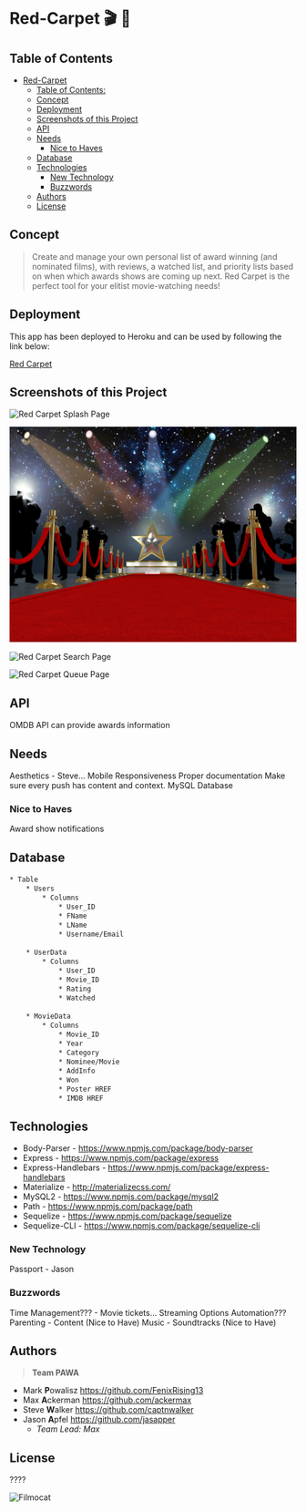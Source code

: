 # Red-Carpet :clapper: :movie_camera:

## Table of Contents
- [Red-Carpet ](#red-carpet-clapper-moviecamera)
	- [Table of Contents:](#table-of-contents)
	- [Concept](#concept)
	- [Deployment](#deployment)
	- [Screenshots of this Project](#screenshots-of-this-project)
	- [API](#api)
	- [Needs](#needs)
		- [Nice to Haves](#nice-to-haves)
	- [Database](#database)
	- [Technologies](#technologies)
		- [New Technology](#new-technology)
		- [Buzzwords](#buzzwords)
	- [Authors](#authors)
	- [License](#license)

## Concept

>Create and manage your own personal list of award winning (and nominated films), with reviews, a watched list, and priority lists based on when which awards shows are coming up next. Red Carpet is the perfect tool for your elitist movie-watching needs!

## Deployment

This app has been deployed to Heroku and can be used by following the link below:

[Red Carpet](https://red-carpet-app.herokuapp.com/ "Red Carpet - https://red-carpet-app.herokuapp.com")

## Screenshots of this Project

![Red Carpet Splash Page](https://raw.github.com/ackermax/red-carpet/master/screenshots/screenshot1.gif "Red Carpet Splash Page")

![Red Carpet Splash Page](./public/assets/images/main.jpg "Red Carpet Splash Page")

![Red Carpet Search Page](https://raw.github.com/ackermax/red-carpet/master/screenshots/screenshot2.png "Red Carpet Search Page")

![Red Carpet Queue Page](https://raw.github.com/ackermax/red-carpet/master/screenshots/screenshot3.png "Red Carpet Queue Page")

## API

OMDB API can provide awards information

## Needs

Aesthetics - Steve…
Mobile Responsiveness
Proper documentation
Make sure every push has content and context.
MySQL Database

### Nice to Haves

Award show notifications

## Database

```
* Table
	* Users
		* Columns
			* User_ID
			* FName
			* LName
			* Username/Email
	
	* UserData
        * Columns
			* User_ID
	        * Movie_ID
	        * Rating
	        * Watched

	* MovieData
        * Columns
	        * Movie_ID
	        * Year
	        * Category
			* Nominee/Movie
			* AddInfo
			* Won
			* Poster HREF
			* IMDB HREF
```

## Technologies

* Body-Parser - https://www.npmjs.com/package/body-parser
* Express - https://www.npmjs.com/package/express
* Express-Handlebars - https://www.npmjs.com/package/express-handlebars
* Materialize - http://materializecss.com/
* MySQL2 - https://www.npmjs.com/package/mysql2
* Path - https://www.npmjs.com/package/path
* Sequelize - https://www.npmjs.com/package/sequelize
* Sequelize-CLI - https://www.npmjs.com/package/sequelize-cli

### New Technology

Passport - Jason

### Buzzwords

Time Management??? - Movie tickets… Streaming Options
Automation???
Parenting - Content (Nice to Have)
Music - Soundtracks (Nice to Have)

## Authors

> **Team PAWA**
+ Mark **P**owalisz https://github.com/FenixRising13
+ Max **A**ckerman https://github.com/ackermax
+ Steve **W**alker https://github.com/captnwalker
+ Jason **A**pfel https://github.com/jasapper
  - *Team Lead: Max*

## License

????

![Filmocat](https://octodex.github.com/images/filmtocat.png)